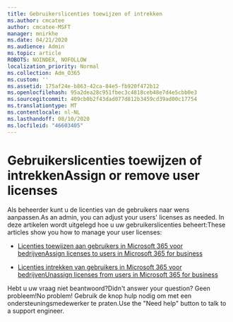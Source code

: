 ```yaml
---
title: Gebruikerslicenties toewijzen of intrekken
ms.author: cmcatee
author: cmcatee-MSFT
manager: mnirkhe
ms.date: 04/21/2020
ms.audience: Admin
ms.topic: article
ROBOTS: NOINDEX, NOFOLLOW
localization_priority: Normal
ms.collection: Adm_O365
ms.custom: ''
ms.assetid: 175af24e-b863-42ca-84e5-fb920f472b12
ms.openlocfilehash: 95a2dea28c951fbec3c4818ceb48e7d4e5cbb0e3
ms.sourcegitcommit: 409cb0b2f43dad077d812b3459cd39ad00c17754
ms.translationtype: MT
ms.contentlocale: nl-NL
ms.lasthandoff: 08/10/2020
ms.locfileid: "46603405"
---
```

# <a name="assign-or-remove-user-licenses"></a><span data-ttu-id="f30a1-102">Gebruikerslicenties toewijzen of intrekken</span><span class="sxs-lookup"><span data-stu-id="f30a1-102">Assign or remove user licenses</span></span>

<span data-ttu-id="f30a1-103">Als beheerder kunt u de licenties van de gebruikers naar wens aanpassen.</span><span class="sxs-lookup"><span data-stu-id="f30a1-103">As an admin, you can adjust your users' licenses as needed.</span></span> <span data-ttu-id="f30a1-104">In deze artikelen wordt uitgelegd hoe u uw gebruikerslicenties beheert:</span><span class="sxs-lookup"><span data-stu-id="f30a1-104">These articles show you how to manage your user licenses:</span></span>
  
- [<span data-ttu-id="f30a1-105">Licenties toewijzen aan gebruikers in Microsoft 365 voor bedrijven</span><span class="sxs-lookup"><span data-stu-id="f30a1-105">Assign licenses to users in Microsoft 365 for business</span></span>](https://docs.microsoft.com/azure/active-directory/fundamentals/license-users-groups?context=azure/active-directory/users-groups-roles/context/ugr-context)

- [<span data-ttu-id="f30a1-106">Licenties intrekken van gebruikers in Microsoft 365 voor bedrijven</span><span class="sxs-lookup"><span data-stu-id="f30a1-106">Unassign licenses from users in Microsoft 365 for business</span></span>](https://docs.microsoft.com/azure/active-directory/fundamentals/license-users-groups?context=azure/active-directory/users-groups-roles/context/ugr-context#remove-a-license)

<span data-ttu-id="f30a1-107">Hebt u uw vraag niet beantwoord?</span><span class="sxs-lookup"><span data-stu-id="f30a1-107">Didn't answer your question?</span></span> <span data-ttu-id="f30a1-108">Geen probleem!</span><span class="sxs-lookup"><span data-stu-id="f30a1-108">No problem!</span></span> <span data-ttu-id="f30a1-109">Gebruik de knop hulp nodig om met een ondersteuningsmedewerker te praten.</span><span class="sxs-lookup"><span data-stu-id="f30a1-109">Use the "Need help" button to talk to a support engineer.</span></span>